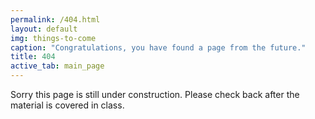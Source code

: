```yaml
---
permalink: /404.html
layout: default
img: things-to-come
caption: "Congratulations, you have found a page from the future."
title: 404
active_tab: main_page
---
```


Sorry this page is still under construction. Please check back after the material is covered in class.

